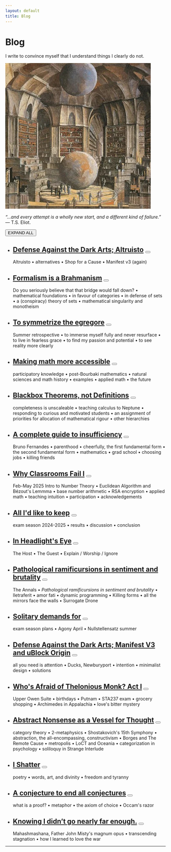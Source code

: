 ```yaml
---
layout: default
title: Blog
---
```


# Blog
<p class="center">I write to convince myself that I understand things I clearly do not.</p>

<img src="/assets/images/nonmath.jpg" class="full" alt="Library of Babel">

<p class="center"><i>&ldquo;...and every attempt is a wholly new start, and a different kind of failure.&rdquo;</i> — T.S. Eliot.</p>

<div id="toggle-all">
    <button id="toggle-all-button" class="font3">EXPAND ALL</button>
</div>

<ul>
    <li>
        <div class="post">
            <div class="post-header">
                <h2 class="post-title-row">
                    <a href="/defense2">Defense Against the Dark Arts; Altruisto</a>
                    <button class="accordion-btn"></button>
                </h2>
            </div>
            <div class="accordion-panel">
                <p> 
                    Altruisto • alternatives • Shop for a Cause • Manifest v3 (again)
                </p>
            </div>
        </div>
    </li>
    <li>
        <div class="post">
            <div class="post-header">
                <h2 class="post-title-row">
                    <a href="/formalism">Formalism is a Brahmanism</a>
                    <button class="accordion-btn"></button>
                </h2>
            </div>
            <div class="accordion-panel">
                <p> 
                    Do you seriously believe that that bridge would fall down? • mathematical foundations • in favour of categories • in defense of sets • a (conspiracy) theory of sets • mathematical singularity and monotheism
                </p>
            </div>
        </div>
    </li>
    <li>
        <div class="post">
            <div class="post-header">
                <h2 class="post-title-row">
                    <a href="/fusrp">To symmetrize the egregore</a>
                    <button class="accordion-btn"></button>
                </h2>
            </div>
            <div class="accordion-panel">
                <p> 
                    Summer retrospective • to immerse myself fully and never resurface • to live in fearless grace • to find my passion and potential • to see reality more clearly
                </p>
            </div>
        </div>
    </li>
    <li>
        <div class="post">
            <div class="post-header">
                <h2 class="post-title-row">
                    <a href="/accessible">Making math more accessible</a>
                    <button class="accordion-btn"></button>
                </h2>
            </div>
            <div class="accordion-panel">
                <p> 
                    participatory knowledge • post-Bourbaki mathematics • natural sciences and math history • examples • applied math • the future
                </p>
            </div>
        </div>
    </li>
    <li>
        <div class="post">
            <div class="post-header">
                <h2 class="post-title-row">
                    <a href="/blackbox">Blackbox Theorems, not Definitions</a>
                    <button class="accordion-btn"></button>
                </h2>
            </div>
            <div class="accordion-panel">
                <p> 
                    completeness is unscaleable • teaching calculus to Neptune • responding to curious and motivated students • an assignment of priorities for allocation of mathematical rigour • other hierarchies
                </p>
            </div>
        </div>
    </li>
    <li>
        <div class="post">
            <div class="post-header">
                <h2 class="post-title-row">
                    <a href="/insufficiency">A complete guide to insufficiency</a>
                    <button class="accordion-btn"></button>
                </h2>
            </div>
            <div class="accordion-panel">
                <p> 
                    Bruno Fernandes • parenthood • cheerfully, the first fundamental form • the second fundamental form • mathematics • grad school • choosing jobs • killing friends
                </p>
            </div>
        </div>
    </li>
    <li>
        <div class="post">
            <div class="post-header">
                <h2 class="post-title-row">
                    <a href="/classrooms1">Why Classrooms Fail I</a>
                    <button class="accordion-btn"></button>
                </h2>
            </div>
            <div class="accordion-panel">
                <p>
                    Feb-May 2025 Intro to Number Theory • Euclidean Algorithm and Bézout's Lemmma • base number arithmetic • RSA encryption • applied math • teaching intuition • participation • acknowledgements
                </p>
            </div>
        </div>
    </li>
    <li>
        <div class="post">
            <div class="post-header">
                <h2 class="post-title-row">
                    <a href="/keep">All I'd like to keep</a>
                    <button class="accordion-btn"></button>
                </h2>
            </div>
            <div class="accordion-panel">
                <p>
                    exam season 2024-2025 • results • discussion • conclusion
                </p>
            </div>
        </div>
    </li>
    <li>
        <div class="post">
            <div class="post-header">
                <h2 class="post-title-row">
                    <a href="/headlights">In Headlight's Eye</a>
                    <button class="accordion-btn"></button>
                </h2>
            </div>
            <div class="accordion-panel">
                <p>
                    The Host • The Guest • Explain / Worship / Ignore
                </p>
            </div>
        </div>
    </li>
    <li>
        <div class="post">
            <div class="post-header">
                <h2 class="post-title-row">
                    <a href="/ramificursions">Pathological ramificursions in sentiment and brutality</a>
                    <button class="accordion-btn"></button>
                </h2>
            </div>
            <div class="accordion-panel">
                <p>
                    The Annals • <i>Pathological ramificursions in sentiment and brutality</i> • lletraferit • amor fati • dynamic programming • Killing forms • all the mirrors face the walls • Surrogate Drone
                </p>
            </div>
        </div>
    </li>
    <li>
        <div class="post">
            <div class="post-header">
                <h2 class="post-title-row">
                    <a href="/solitary">Solitary demands for</a>
                <button class="accordion-btn"></button>
                </h2>
            </div>
            <div class="accordion-panel">
                <p>
                    exam season plans • Agony April • Nullstellensatz summer
                </p>
            </div>
        </div>
    </li>
    <li>
        <div class="post">
            <div class="post-header">
                <h2 class="post-title-row">
                    <a href="/defense">Defense Against the Dark Arts; Manifest V3 and uBlock Origin</a>
                    <button class="accordion-btn"></button>
                </h2>
            </div>
            <div class="accordion-panel">
                <p>
                    all you need is attention • Ducks, Newburyport • intention • minimalist design • solutions
                </p>
            </div>
        </div>
    </li>
    <li>
        <div class="post">
            <div class="post-header">
                <h2 class="post-title-row">
                    <a href="/monk">Who's Afraid of Thelonious Monk? Act I</a>
                    <button class="accordion-btn"></button>
                </h2>
            </div>
            <div class="accordion-panel">
                <p>
                    Upper Owen Suite • birthdays • Putnam • STA237 exam • grocery shopping • Archimedes in Appalachia • love's bitter mystery
                </p>
            </div>
        </div>
    </li>
    <li>
        <div class="post">
            <div class="post-header">
                <h2 class="post-title-row">
                    <a href="/abstract-nonsense">Abstract Nonsense as a Vessel for Thought</a>
                    <button class="accordion-btn" aria-label="Toggle abstract"></button>
                </h2>
            </div>
            <div class="accordion-panel">
                <p>
                    category theory • 2-metaphysics • Shostakovich's 15th Symphony • abstraction, the all-encompassing, constructivism • Borges and The Remote Cause • metropolis • LoCT and Oceania • categorization in psychology • soliloquy in Strange Interlude
                </p>
            </div>
        </div>
    </li>
    <li>
        <div class="post">
            <div class="post-header">
                <h2 class="post-title-row">
                    <a href="/shatter">I Shatter</a>
                    <button class="accordion-btn"></button>
                </h2>
            </div>
            <div class="accordion-panel">
                <p>
                    poetry • words, art, and divinity • freedom and tyranny
                </p>
            </div>
        </div>
    </li>
    <li>
        <div class="post">
            <div class="post-header">
                <h2 class="post-title-row">
                    <a href="/proof">A conjecture to end all conjectures</a>
                    <button class="accordion-btn"></button>
                </h2>
            </div>
            <div class="accordion-panel">
                <p>
                    what is a proof? • metaphor • the axiom of choice • Occam's razor
                </p>
            </div>
        </div>
    </li>
    <li>
        <div class="post">
            <div class="post-header">
                <h2 class="post-title-row">
                    <a href="/mahashmashana">Knowing I didn’t go nearly far enough.</a>
                    <button class="accordion-btn"></button>
                </h2>
            </div>
            <div class="accordion-panel">
                <p>
                    Mahashmashana, Father John Misty's magnum opus • transcending stagnation • how I learned to love the war
                </p>
            </div>
        </div>
    </li>
</ul>

---